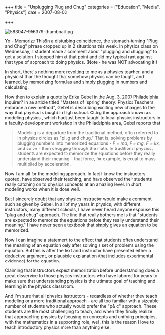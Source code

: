 +++
title = "Unplugging Plug and Chug"
categories = ["Education", "Media", "Physics"]
date = 2007-08-03


+++


<img src="https://www.fractalog.com/jpg/583047-956379-thumbnail.jpg" alt="583047-956379-thumbnail.jpg" />

 Yo - Memorize This!In a disturbing coincidence, the stomach-turning &quot;Plug and Chug&quot; phrase cropped up in 2 situations this week. In physics class on Wednesday, a student made a comment about &quot;plugging and chugging&quot; to get a solution. I stopped him at that point and did my typical rant against that type of approach to doing physics. (Note - he was NOT advocating it!)
   
In short, there's nothing more revolting to me as a physics teacher, and a physicist than the thought that somehow physics can be taught, and learned, by memorizing formulas and simply plugging in numbers and calculating.
   
How then to explain a quote by Erika Gebel in the Aug, 3, 2007 Philadelphia Inquirer? In an article titled &quot;Masters of 'spring' theory: Physics Teachers embrace a new method&quot;, Gebel is describing exciting new changes to the way that physics is taught in high school. Citing the approach known as modeling physics , which had just been taught to local physics instructors in a faculty-development workshop in the Philadelphia area, Gebel reports that
   
<blockquote>  
Modeling is a departure from the traditional method, often referred to in physics circles as &quot;plug and chug.&quot; That is, solving problems by plugging numbers into memorized equations - <em>F = ma</em>, <em>F = mg</em>, <em>F = kx,</em> and so on - then chugging through the math.
  In traditional physics, students are expected to memorize the equations before they really understand their meaning - that force, for example, is equal to mass multiplied by acceleration. </blockquote>
     
 Now I am all for the modeling approach. In fact I know the instructors quoted, have observed their teaching, and have observed their students really catching on to physics concepts at an amazing level. In short, modeling works when it is done well.
   
But I sincerely doubt that any physics instructor would make a comment such as given by Gebel. In all of my years in physics, with different instructors, many different schools, I have never heard anyone espouse this &quot;plug and chug&quot; approach. The line that really bothers me is that &quot;students are expected to memorize the equations before they really understand their meaning.&quot; I have never seen a textbook that simply gives an equation to be memorized.
   
Now I can imagine a statement to the effect that students often understand the meaning of an equation only after solving a set of problems using the equation. But this is after the text and instructor have presented either a deductive argument, or plausible explanation (that includes experimental evidence) for the equation.
   
Claiming that instructors expect memorization before understanding does a great disservice to those physics instructors who have labored for years to make sure that understanding physics is the ultimate goal of teaching and learning in the physics classroom.
   
And I'm sure that all physics instructors - regardless of whether they teach modeling or a more traditional approach - are all too familiar with a sizeable number of students who actually would prefer the &quot;p&amp; c&quot; approach. These students are the most challenging to teach, and when they finally realize that approaching physics by focusing on concepts and unifying principles, with the mathematics in a supporting role, well, this is the reason I love to teach introductory physics more than anything else.
